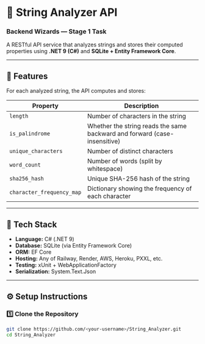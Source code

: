# 🧠 String Analyzer API
### Backend Wizards — Stage 1 Task

A RESTful API service that analyzes strings and stores their computed properties using **.NET 9 (C#)** and **SQLite + Entity Framework Core**.

---

## 🚀 Features

For each analyzed string, the API computes and stores:

| Property | Description |
|-----------|--------------|
| `length` | Number of characters in the string |
| `is_palindrome` | Whether the string reads the same backward and forward (case-insensitive) |
| `unique_characters` | Number of distinct characters |
| `word_count` | Number of words (split by whitespace) |
| `sha256_hash` | Unique SHA-256 hash of the string |
| `character_frequency_map` | Dictionary showing the frequency of each character |

---

## 🧩 Tech Stack

- **Language:** C# (.NET 9)
- **Database:** SQLite (via Entity Framework Core)
- **ORM:** EF Core
- **Hosting:** Any of Railway, Render, AWS, Heroku, PXXL, etc.
- **Testing:** xUnit + WebApplicationFactory
- **Serialization:** System.Text.Json

---

## ⚙️ Setup Instructions

### 1️⃣ Clone the Repository

```bash
git clone https://github.com/<your-username>/String_Analyzer.git
cd String_Analyzer
